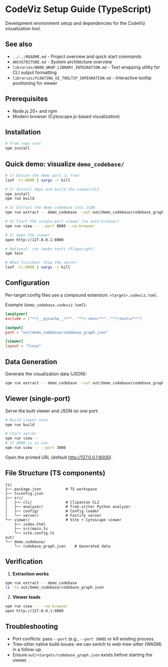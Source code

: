 # CodeViz Setup Guide (TypeScript)

Development environment setup and dependencies for the CodeViz visualization tool.

## See also

- `../../README.md` - Project overview and quick start commands
- `ARCHITECTURE.md` - System architecture overview
- `libraries/WORD_WRAP_LIBRARY_INTEGRATION.md` - Text wrapping utility for CLI output formatting
- `libraries/FLOATING_UI_TOOLTIP_INTEGRATION.md` - Interactive tooltip positioning for viewer

## Prerequisites

- Node.js 20+ and npm
- Modern browser (Cytoscape.js-based visualization)

## Installation

```bash
# From repo root
npm install
```

## Quick demo: visualize `demo_codebase/`

```bash
# 1) Ensure the demo port is free
lsof -ti:8000 | xargs -r kill

# 2) Install deps and build the viewer/CLI
npm install
npm run build

# 3) Extract the demo codebase into JSON
npm run extract -- demo_codebase --out out/demo_codebase/codebase_graph.json

# 4) Start the single-port viewer (no auto-browser)
npm run view -- --port 8000 --no-browser

# 5) Open the viewer
open http://127.0.0.1:8000

# Optional: run smoke tests (Playwright)
npm test

# When finished: stop the server
lsof -ti:8000 | xargs -r kill
```

## Configuration

Per-target config files use a compound extension: `<target>.codeviz.toml`.

Example (`demo_codebase.codeviz.toml`):
```toml
[analyzer]
exclude = ["**/__pycache__/**", "**/.venv/**", "**/tests/**"]

[output]
path = "out/demo_codebase/codebase_graph.json"

[viewer]
layout = "fcose"
```

## Data Generation

Generate the visualization data (JSON):
```bash
npm run extract -- demo_codebase --out out/demo_codebase/codebase_graph.json
```

## Viewer (single-port)

Serve the built viewer and JSON on one port:
```bash
# Build viewer once
npm run build

# Start server
npm run view --
# If 8000 is in use
npm run view -- --port 3000
```

Open the printed URL (default http://127.0.0.1:8000).

## File Structure (TS components)

```
ts/
├── package.json           # TS workspace
├── tsconfig.json
├── src/
│   ├── cli/               # Clipanion CLI
│   ├── analyzer/          # Tree-sitter Python analyzer
│   ├── config/            # Config loader
│   └── server/            # Fastify server
└── viewer/                # Vite + Cytoscape viewer
    ├── index.html
    ├── src/main.ts
    └── vite.config.ts
out/
└── demo_codebase/
    └── codebase_graph.json    # Generated data
```

## Verification

1. **Extraction works**
```bash
npm run extract -- demo_codebase
ls -la out/demo_codebase/codebase_graph.json
```

2. **Viewer loads**
```bash
npm run view -- --no-browser
open http://127.0.0.1:8000
```

## Troubleshooting

- Port conflicts: pass `--port` (e.g., `--port 3000`) or kill existing process.
- Tree-sitter native build issues: we can switch to web-tree-sitter (WASM) in a follow-up.
- Ensure `out/<target>/codebase_graph.json` exists before starting the viewer.